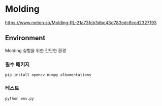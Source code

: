 # Molding

https://www.notion.so/Molding-RL-21a73fcb3dbc43d783edc8ccd2327193

## Environment
Molding 실험을 위한 간단한 환경

### 필수 패키지
```
pip install opencv numpy albumentations
```

### 테스트
```
python env.py
```